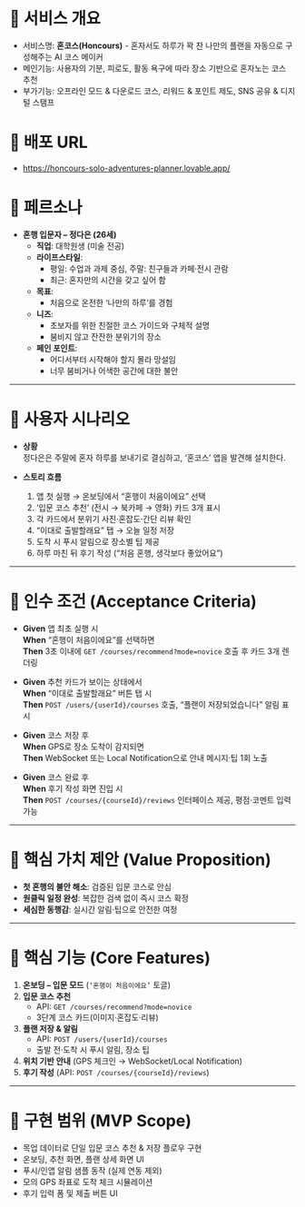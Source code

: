 # 📌 서비스 개요

- 서비스명: **혼코스(Honcours)** - 혼자서도 하루가 꽉 찬 나만의 플랜을 자동으로 구성해주는 AI 코스 메이커
- 메인기능: 사용자의 기분, 피로도, 활동 욕구에 따라 장소 기반으로 혼자노는 코스 추천
- 부가기능: 오프라인 모드 & 다운로드 코스, 리워드 & 포인트 제도, SNS 공유 & 디지털 스탬프

# 📌 배포 URL

- https://honcours-solo-adventures-planner.lovable.app/

# 📌 페르소나

- **혼행 입문자 – 정다은 (26세)**
  - **직업**: 대학원생 (미술 전공)
  - **라이프스타일**:
    - 평일: 수업과 과제 중심, 주말: 친구들과 카페·전시 관람
    - 최근: 혼자만의 시간을 갖고 싶어 함
  - **목표**:
    - 처음으로 온전한 ‘나만의 하루’를 경험
  - **니즈**:
    - 초보자를 위한 친절한 코스 가이드와 구체적 설명
    - 붐비지 않고 잔잔한 분위기의 장소
  - **페인 포인트**:
    - 어디서부터 시작해야 할지 몰라 망설임
    - 너무 붐비거나 어색한 공간에 대한 불안

---

# 📌 사용자 시나리오

- **상황**  
  정다은은 주말에 혼자 하루를 보내기로 결심하고, ‘혼코스’ 앱을 발견해 설치한다.

- **스토리 흐름**
  1. 앱 첫 실행 → 온보딩에서 “혼행이 처음이에요” 선택
  2. ‘입문 코스 추천’ (전시 → 북카페 → 영화) 카드 3개 표시
  3. 각 카드에서 분위기 사진·혼잡도·간단 리뷰 확인
  4. “이대로 출발할래요” 탭 → 오늘 일정 저장
  5. 도착 시 푸시 알림으로 장소별 팁 제공
  6. 하루 마친 뒤 후기 작성 (“처음 혼행, 생각보다 좋았어요”)

---

# 📌 인수 조건 (Acceptance Criteria)

- **Given** 앱 최초 실행 시  
  **When** “혼행이 처음이에요”를 선택하면  
  **Then** 3초 이내에 `GET /courses/recommend?mode=novice` 호출 후 카드 3개 렌더링

- **Given** 추천 카드가 보이는 상태에서  
  **When** “이대로 출발할래요” 버튼 탭 시  
  **Then** `POST /users/{userId}/courses` 호출, “플랜이 저장되었습니다” 알림 표시

- **Given** 코스 저장 후  
  **When** GPS로 장소 도착이 감지되면  
  **Then** WebSocket 또는 Local Notification으로 안내 메시지·팁 1회 노출

- **Given** 코스 완료 후  
  **When** 후기 작성 화면 진입 시  
  **Then** `POST /courses/{courseId}/reviews` 인터페이스 제공, 평점·코멘트 입력 가능

---

# 📌 핵심 가치 제안 (Value Proposition)

- **첫 혼행의 불안 해소**: 검증된 입문 코스로 안심
- **원클릭 일정 완성**: 복잡한 검색 없이 즉시 코스 확정
- **세심한 동행감**: 실시간 알림·팁으로 안전한 여정

---

# 📌 핵심 기능 (Core Features)

1. **온보딩 – 입문 모드** (`‘혼행이 처음이에요’` 토글)
2. **입문 코스 추천**
   - API: `GET /courses/recommend?mode=novice`
   - 3단계 코스 카드(이미지·혼잡도·리뷰)
3. **플랜 저장 & 알림**
   - API: `POST /users/{userId}/courses`
   - 출발 전·도착 시 푸시 알림, 장소 팁
4. **위치 기반 안내** (GPS 체크인 → WebSocket/Local Notification)
5. **후기 작성** (API: `POST /courses/{courseId}/reviews`)

---

# 📌 구현 범위 (MVP Scope)

- 목업 데이터로 단일 입문 코스 추천 & 저장 플로우 구현
- 온보딩, 추천 화면, 플랜 상세 화면 UI
- 푸시/인앱 알림 샘플 동작 (실제 연동 제외)
- 모의 GPS 좌표로 도착 체크 시뮬레이션
- 후기 입력 폼 및 제출 버튼 UI
